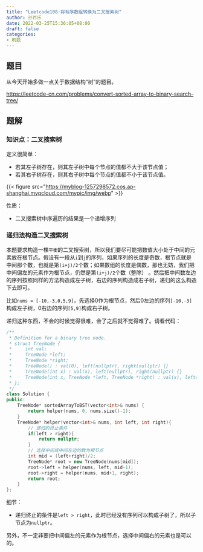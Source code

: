```yaml
---
title: "Leetcode108:将有序数组转换为二叉搜索树"
author: 孙百乐
date: 2022-03-25T15:36:05+08:00
draft: false
categories: 
- 刷题
---
```


## 题目

从今天开始多做一点关于数据结构“树”的题目。

https://leetcode-cn.com/problems/convert-sorted-array-to-binary-search-tree/

## 题解

### 知识点：二叉搜索树

定义很简单：

- 若其左子树存在，则其左子树中每个节点的值都不大于该节点值；
- 若其右子树存在，则其右子树中每个节点的值都不小于该节点值。

{{< figure src="https://myblog-1257298572.cos.ap-shanghai.myqcloud.com/mypic/img/webp" >}}

性质：

* 二叉搜索树中序遍历的结果是一个递增序列

### 递归法构造二叉搜索树

本题要求构造一棵`平衡`的二叉搜索树，所以我们要尽可能把数值大小处于中间的元素放在根节点。假设有一段从`i`到`j`的序列，如果序列的长度是奇数，根节点就是中间那个数，也就是第`(i+j)/2`个数；如果数组的长度是偶数，那也无妨，我们把中间偏左的元素作为根节点，仍然是第`(i+j)/2`个数（整除） 。然后把中间数左边的序列按照同样的方法构造成左子树，右边的序列构造成右子树，递归的这么构造下去即可。

比如`nums = [-10,-3,0,5,9]`，先选择0作为根节点，然后0左边的序列`[-10,-3]`构成左子树，0右边的序列`[5,9]`构成右子树。

递归这种东西，不会的时候觉得很难，会了之后就不觉得难了。请看代码：

```c++
/**
 * Definition for a binary tree node.
 * struct TreeNode {
 *     int val;
 *     TreeNode *left;
 *     TreeNode *right;
 *     TreeNode() : val(0), left(nullptr), right(nullptr) {}
 *     TreeNode(int x) : val(x), left(nullptr), right(nullptr) {}
 *     TreeNode(int x, TreeNode *left, TreeNode *right) : val(x), left(left), right(right) {}
 * };
 */
class Solution {
public:
    TreeNode* sortedArrayToBST(vector<int>& nums) {
        return helper(nums, 0, nums.size()-1);
    }
    TreeNode* helper(vector<int>& nums, int left, int right){
        // 递归的终止条件
        if(left > right){ 
            return nullptr;
        }
        // 选择中间或中间左边的数为根节点
        int mid = (left+right)/2;
        TreeNode* root = new TreeNode(nums[mid]);
        root->left = helper(nums, left, mid-1);
        root->right = helper(nums, mid+1, right);
        return root;
    }
};
```

细节：

* 递归终止的条件是`left > right`，此时已经没有序列可以构成子树了，所以子节点为`nullptr`。

另外，不一定非要把中间偏左的元素作为根节点，选择中间偏右的元素也是可以的。




